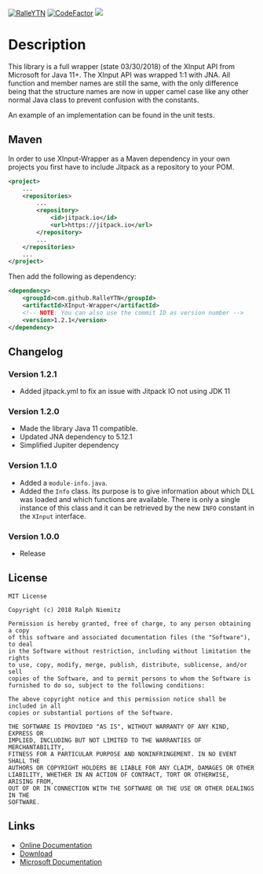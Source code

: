 [![RalleYTN](https://circleci.com/gh/RalleYTN/XInput-Wrapper.svg?style=svg)](https://app.circleci.com/pipelines/github/RalleYTN/XInput-Wrapper)
[![CodeFactor](https://www.codefactor.io/repository/github/ralleytn/xinput-wrapper/badge)](https://www.codefactor.io/repository/github/ralleytn/xinput-wrapper)
[![](https://jitpack.io/v/RalleYTN/XInput-Wrapper.svg)](https://jitpack.io/#RalleYTN/XInput-Wrapper)

# Description

This library is a full wrapper (state 03/30/2018) of the XInput API from Microsoft for Java 11+.
The XInput API was wrapped 1:1 with JNA. All function and member names are still the same, with the only difference being that the structure names are now in upper camel case
like any other normal Java class to prevent confusion with the constants.

An example of an implementation can be found in the unit tests.

## Maven

In order to use XInput-Wrapper as a Maven dependency in your own projects you first have to include Jitpack as a repository to your POM.

```xml
<project>
	...
	<repositories>
		...
		<repository>
			<id>jitpack.io</id>
			<url>https://jitpack.io</url>
		</repository>
		...
	</repositories>
	...
</project>
```

Then add the following as dependency:

```xml
<dependency>
	<groupId>com.github.RalleYTN</groupId>
	<artifactId>XInput-Wrapper</artifactId>
	<!-- NOTE: You can also use the commit ID as version number -->
	<version>1.2.1</version>
</dependency>
```

## Changelog

### Version 1.2.1

- Added jitpack.yml to fix an issue with Jitpack IO not using JDK 11

### Version 1.2.0

- Made the library Java 11 compatible.
- Updated JNA dependency to 5.12.1
- Simplified Jupiter dependency

### Version 1.1.0

- Added a `module-info.java`.
- Added the `Info` class. Its purpose is to give information about which DLL was loaded and which functions are available. There is only a single instance of this class and it can be retrieved by the new `INFO` constant in the `XInput` interface.

### Version 1.0.0

- Release

## License

```
MIT License

Copyright (c) 2018 Ralph Niemitz

Permission is hereby granted, free of charge, to any person obtaining a copy
of this software and associated documentation files (the "Software"), to deal
in the Software without restriction, including without limitation the rights
to use, copy, modify, merge, publish, distribute, sublicense, and/or sell
copies of the Software, and to permit persons to whom the Software is
furnished to do so, subject to the following conditions:

The above copyright notice and this permission notice shall be included in all
copies or substantial portions of the Software.

THE SOFTWARE IS PROVIDED "AS IS", WITHOUT WARRANTY OF ANY KIND, EXPRESS OR
IMPLIED, INCLUDING BUT NOT LIMITED TO THE WARRANTIES OF MERCHANTABILITY,
FITNESS FOR A PARTICULAR PURPOSE AND NONINFRINGEMENT. IN NO EVENT SHALL THE
AUTHORS OR COPYRIGHT HOLDERS BE LIABLE FOR ANY CLAIM, DAMAGES OR OTHER
LIABILITY, WHETHER IN AN ACTION OF CONTRACT, TORT OR OTHERWISE, ARISING FROM,
OUT OF OR IN CONNECTION WITH THE SOFTWARE OR THE USE OR OTHER DEALINGS IN THE
SOFTWARE.
```

## Links

- [Online Documentation](https://ralleytn.github.io/XInput-Wrapper/)
- [Download](https://github.com/RalleYTN/XInput-Wrapper/releases)
- [Microsoft Documentation](https://msdn.microsoft.com/de-de/library/windows/desktop/hh405053(v=vs.85))